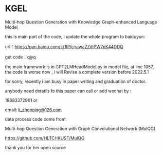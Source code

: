 # KGEL
Multi-hop Question Generation with Knowledge Graph-enhanced Language Model

this is main part of the code, i update the whole program to baiduyun:

url：https://pan.baidu.com/s/1RYcjrawaZZdIPW7pK44DDQ 

get code：qjyq 


the main framework is in GPT2LMHeadModel.py in model file, at line 1057, the code is worse now , i will Revise a complete version before 2022.5.1


for sorry, recently i am busy in paper writing and graduation of doctor.


anybody need detatils fo this paper can call or add wechat by :

18683372961
or 


email:
li_zhenping@126.com

data process code come from:


Multi-hop Question Generation with Graph Convolutional Network (MulQG)


https://github.com/HLTCHKUST/MulQG

thank you for her open source
